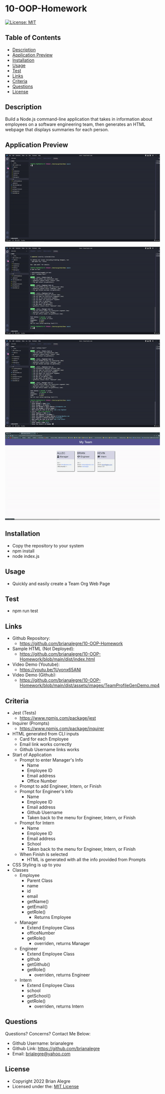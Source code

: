 # 10-OOP-Homework
[![License: MIT](https://img.shields.io/badge/License-MIT-yellow.svg)](https://opensource.org/licenses/MIT)

## Table of Contents
- [Description](#description)
- [Application Preview](#application-preview)
- [Installation](#installation)
- [Usage](#usage)
- [Test](#test)
- [Links](#links)
- [Criteria](#criteria)
- [Questions](#questions)
- [License](#license)

## Description
Build a Node.js command-line application that takes in information about employees on a software engineering team, then generates an HTML webpage that displays summaries for each person.

## Application Preview
<p align="left">
    <img alt="Team Profile Gen Demo 1" src="./dist/assets/images/TeamProfileGenDemoGif1.gif">
</p>

<p align="left">
    <img alt="Team Profile Gen Demo 2" src="./dist/assets/images/TeamProfileGenDemoGif2.gif">
</p>

<p align="left">
    <img alt="Team Profile Gen Demo 3" src="./dist/assets/images/TeamProfileGenDemoGif3.gif">
</p>

<p align="left">
    <img alt="Team Profile Gen Demo 4" src="./dist/assets/images/TeamProfileGenDemoGif4.gif">
</p>

## Installation
- Copy the repository to your system
- npm install
- node index.js

## Usage
- Quickly and easily create a Team Org Web Page

## Test
- npm run test

## Links
-   Github Repository:
    - https://github.com/brianalegre/10-OOP-Homework
-   Sample HTML (Not Deployed):
    - https://github.com/brianalegre/10-OOP-Homework/blob/main/dist/index.html
-   Video Demo (Youtube):
    - https://youtu.be/1Uyonx65ANI
-   Video Demo (Github):
    - https://github.com/brianalegre/10-OOP-Homework/blob/main/dist/assets/images/TeamProfileGenDemo.mp4

## Criteria
- Jest (Tests)
    - https://www.npmjs.com/package/jest
- Inquirer (Prompts)
    - https://www.npmjs.com/package/inquirer
- HTML generated from CLI inputs
    - Card for each Employee
    - Email link works correctly
    - Github Username links works
- Start of Application
    - Prompt to enter Manager's Info
        - Name
        - Employee ID
        - Email address
        - Office Number
    - Prompt to add Engineer, Intern, or Finish
    - Prompt for Engineer's Info 
        - Name
        - Employee ID
        - Email address
        - Github Username
        - Taken back to the menu for Engineer, Intern, or Finish
    - Prompt for Intern
        - Name
        - Employee ID
        - Email address
        - School
        - Taken back to the menu for Engineer, Intern, or Finish
    - When Finish is selected
        - HTML is generated with all the info provided from Prompts
- CSS Styling is up to you
- Classes
    - Employee
        - Parent Class
        - name
        - id
        - email
        - getName()
        - getEmail()
        - getRole()
            - Returns Employee
    - Manager
        - Extend Employee Class
        - officeNumber
        - getRole()
            - overriden, returns Manager
    - Engineer
        - Extend Employee Class
        - github
        - getGithub()
        - getRole()
            - overriden, returns Engineer
    - Intern
        - Extend Employee Class
        - school
        - getSchool()
        - getRole()
            - overriden, returns Intern

## Questions
Questions? Concerns?  Contact Me Below:
- Github Username: brianalegre
- Github Link: https://github.com/brianalegre 
- Email: brialegre@yahoo.com

## License
- Copyright 2022 Brian Alegre
- Licensed under the: [MIT License](https://opensource.org/licenses/MIT) 

